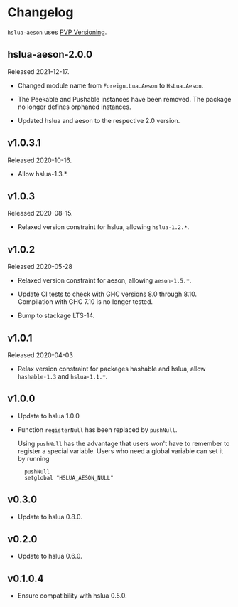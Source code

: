 # Changelog

`hslua-aeson` uses [PVP Versioning][].

## hslua-aeson-2.0.0

Released 2021-12-17.

-   Changed module name from `Foreign.Lua.Aeson` to
    `HsLua.Aeson`.

-   The Peekable and Pushable instances have been removed. The
    package no longer defines orphaned instances.

-   Updated hslua and aeson to the respective 2.0 version.

## v1.0.3.1

Released 2020-10-16.

- Allow hslua-1.3.*.

## v1.0.3

Released 2020-08-15.

- Relaxed version constraint for hslua, allowing `hslua-1.2.*`.

## v1.0.2

Released 2020-05-28

- Relaxed version constraint for aeson, allowing `aeson-1.5.*`.

- Update CI tests to check with GHC versions 8.0 through 8.10.
  Compilation with GHC 7.10 is no longer tested.

- Bump to stackage LTS-14.

## v1.0.1

Released 2020-04-03

- Relax version constraint for packages hashable and hslua, allow
  `hashable-1.3` and `hslua-1.1.*`.

## v1.0.0

- Update to hslua 1.0.0

- Function `registerNull` has been replaced by `pushNull`.

  Using `pushNull` has the advantage that users won't have to remember
  to register a special variable. Users who need a global variable can
  set it by running

        pushNull
        setglobal "HSLUA_AESON_NULL"


## v0.3.0

- Update to hslua 0.8.0.


## v0.2.0

- Update to hslua 0.6.0.


## v0.1.0.4

- Ensure compatibility with hslua 0.5.0.

  [PVP Versioning]: https://pvp.haskell.org
